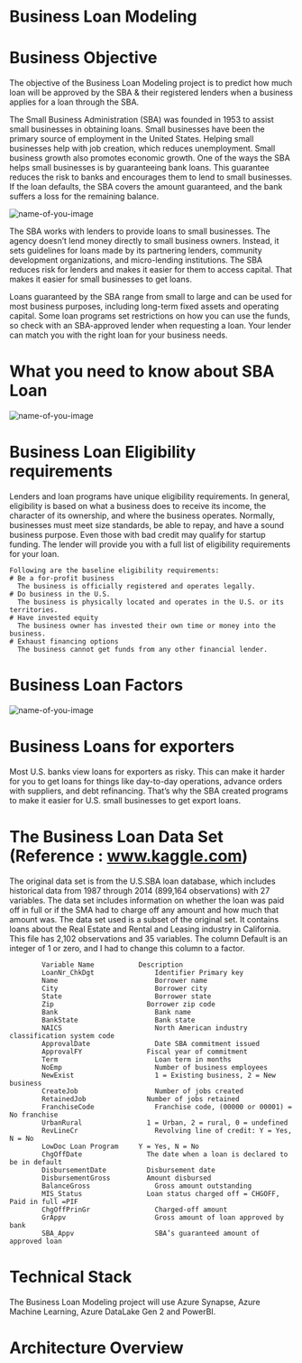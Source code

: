 # Business Loan Modeling
# Business Objective
  The objective of the Business Loan Modeling project is to predict how much loan will be approved by the SBA & their registered lenders when a business applies for a loan through the SBA. 
  
  The Small Business Administration (SBA) was founded in 1953 to assist small businesses in obtaining loans. Small businesses have been the primary source of employment in the       United States. Helping small businesses help with job creation, which reduces unemployment. Small business growth also promotes economic growth. One of the ways the SBA helps     small businesses is by guaranteeing bank loans. This guarantee reduces the risk to banks and encourages them to lend to small businesses. If the loan defaults, the SBA covers     the amount guaranteed, and the bank suffers a loss for the remaining balance.

![name-of-you-image](https://github.com/ketsha/Business-Loan-Modeling/blob/main/SBA%20Loan%20High%20Level.png?raw=true)

  The SBA works with lenders to provide loans to small businesses. The agency doesn’t lend money directly to small business owners. Instead, it sets guidelines for loans made by     its partnering lenders, community development organizations, and micro-lending institutions. The SBA reduces risk for lenders and makes it easier for them to access capital.       That makes it easier for small businesses to get loans.
  
  Loans guaranteed by the SBA range from small to large and can be used for most business purposes, including long-term fixed assets and operating capital. Some loan programs set   restrictions on how you can use the funds, so check with an SBA-approved lender when requesting a loan. Your lender can match you with the right loan for your business needs.

# What you need to know about SBA Loan
![name-of-you-image](https://github.com/ketsha/Business-Loan-Modeling/blob/main/What%20you%20need%20to%20know%20about%20Loan.png?raw=true)
# Business Loan Eligibility requirements
  Lenders and loan programs have unique eligibility requirements. In general, eligibility is based on what a business does to receive its income, the character of its ownership,     and where the business operates. Normally, businesses must meet size standards, be able to repay, and have a sound business purpose. Even those with bad credit may qualify for     startup funding. The lender will provide you with a full list of eligibility requirements for your loan.

    Following are the baseline eligibility requirements:
    # Be a for-profit business
      The business is officially registered and operates legally.
    # Do business in the U.S.
      The business is physically located and operates in the U.S. or its territories.
    # Have invested equity
      The business owner has invested their own time or money into the business.
    # Exhaust financing options
      The business cannot get funds from any other financial lender.
# Business Loan Factors
![name-of-you-image](https://github.com/ketsha/Business-Loan-Modeling/blob/main/business-loan-factors-1.jpg?raw=true)
# Business Loans for exporters
  Most U.S. banks view loans for exporters as risky. This can make it harder for you to get loans for things like day-to-day operations, advance orders with suppliers, and debt     refinancing. That’s why the SBA created programs to make it easier for U.S. small businesses to get export loans.

# The Business Loan Data Set (Reference : www.kaggle.com)
  The original data set is from the U.S.SBA loan database, which includes historical data from 1987 through 2014 (899,164 observations) with 27 variables. The data set includes   information on whether the loan was paid off in full or if the SMA had to charge off any amount and how much that amount was. The data set used is a subset of the original       set. It contains loans about the Real Estate and Rental and Leasing industry in California. This file has 2,102 observations and 35 variables. The column Default is an integer   of 1 or zero, and I had to change this column to a factor.
  
            Variable Name			Description
            LoanNr_ChkDgt			    Identifier Primary key
            Name	        		    Borrower name
            City	        		    Borrower city
            State	        		    Borrower state
            Zip	        		      Borrower zip code
            Bank	        		    Bank name
            BankState			        Bank state
            NAICS	        		    North American industry classification system code
            ApprovalDate			    Date SBA commitment issued
            ApprovalFY			      Fiscal year of commitment
            Term	        		    Loan term in months
            NoEmp	        		    Number of business employees
            NewExist			        1 = Existing business, 2 = New business
            CreateJob			        Number of jobs created
            RetainedJob			      Number of jobs retained
            FranchiseCode			    Franchise code, (00000 or 00001) = No franchise
            UrbanRural			      1 = Urban, 2 = rural, 0 = undefined
            RevLineCr			        Revolving line of credit: Y = Yes, N = No
            LowDoc Loan Program 	Y = Yes, N = No
            ChgOffDate			      The date when a loan is declared to be in default
            DisbursementDate		  Disbursement date
            DisbursementGross		  Amount disbursed
            BalanceGross			    Gross amount outstanding
            MIS_Status			      Loan status charged off = CHGOFF, Paid in full =PIF
            ChgOffPrinGr			    Charged-off amount
            GrAppv				        Gross amount of loan approved by bank
            SBA_Appv			        SBA’s guaranteed amount of approved loan

# Technical Stack
  The Business Loan Modeling project will use Azure Synapse, Azure Machine Learning, Azure DataLake Gen 2 and PowerBI.
  
# Architecture Overview

